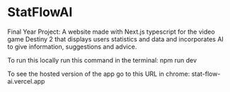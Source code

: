 # StatFlowAI

Final Year Project: A website made with Next.js typescript for the video game Destiny 2 that displays users statistics and data and incorporates AI to give information, suggestions and advice.

To run this locally run this command in the terminal: npm run dev

To see the hosted version of the app go to this URL in chrome: stat-flow-ai.vercel.app

